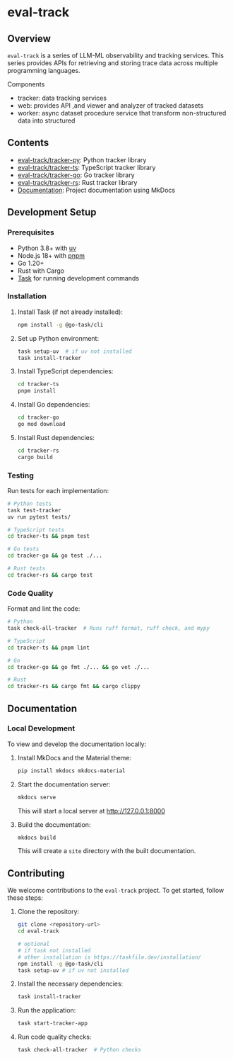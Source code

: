 # eval-track

## Overview
`eval-track` is a series of LLM-ML observability and tracking services. This series provides APIs for retrieving and storing trace data across multiple programming languages.

Components
- tracker: data tracking services
- web: provides API ,and viewer and analyzer of tracked datasets
- worker: async dataset procedure service that transform non-structured data into structured


## Contents

- [eval-track/tracker-py](./tracker-py/): Python tracker library
- [eval-track/tracker-ts](./tracker-ts/): TypeScript tracker library
- [eval-track/tracker-go](./tracker-go/): Go tracker library
- [eval-track/tracker-rs](./tracker-rs/): Rust tracker library
- [Documentation](./docs/): Project documentation using MkDocs

## Development Setup

### Prerequisites

- Python 3.8+ with [uv](https://github.com/astral-sh/uv)
- Node.js 18+ with [pnpm](https://pnpm.io/)
- Go 1.20+
- Rust with Cargo
- [Task](https://taskfile.dev/) for running development commands

### Installation

1. Install Task (if not already installed):
    ```sh
    npm install -g @go-task/cli
    ```

2. Set up Python environment:
    ```sh
    task setup-uv  # if uv not installed
    task install-tracker
    ```

3. Install TypeScript dependencies:
    ```sh
    cd tracker-ts
    pnpm install
    ```

4. Install Go dependencies:
    ```sh
    cd tracker-go
    go mod download
    ```

5. Install Rust dependencies:
    ```sh
    cd tracker-rs
    cargo build
    ```

### Testing

Run tests for each implementation:

```sh
# Python tests
task test-tracker
uv run pytest tests/

# TypeScript tests
cd tracker-ts && pnpm test

# Go tests
cd tracker-go && go test ./...

# Rust tests
cd tracker-rs && cargo test
```

### Code Quality

Format and lint the code:

```sh
# Python
task check-all-tracker  # Runs ruff format, ruff check, and mypy

# TypeScript
cd tracker-ts && pnpm lint

# Go
cd tracker-go && go fmt ./... && go vet ./...

# Rust
cd tracker-rs && cargo fmt && cargo clippy
```

## Documentation

### Local Development
To view and develop the documentation locally:

1. Install MkDocs and the Material theme:
    ```sh
    pip install mkdocs mkdocs-material
    ```

2. Start the documentation server:
    ```sh
    mkdocs serve
    ```
    This will start a local server at http://127.0.0.1:8000

3. Build the documentation:
    ```sh
    mkdocs build
    ```
    This will create a `site` directory with the built documentation.

## Contributing
We welcome contributions to the `eval-track` project. To get started, follow these steps:

1. Clone the repository:
    ```sh
    git clone <repository-url>
    cd eval-track

    # optional
    # if task not installed
    # other installation is https://taskfile.dev/installation/
    npm install -g @go-task/cli
    task setup-uv # if uv not installed
    ```

2. Install the necessary dependencies:
    ```sh
    task install-tracker
    ```

3. Run the application:
    ```sh
    task start-tracker-app
    ```

4. Run code quality checks:
    ```bash
    task check-all-tracker  # Python checks
    ```
